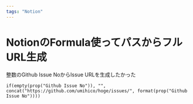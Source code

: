 ```yaml
---
tags: "Notion"
---
```


# NotionのFormula使ってパスからフルURL生成

整数のGithub Issue NoからIssue URLを生成したかった

`if(empty(prop("Github Issue No")), "", concat("https://github.com/umihico/hoge/issues/", format(prop("Github Issue No"))))`
